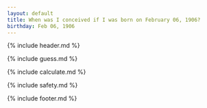 ```yaml
---
layout: default
title: When was I conceived if I was born on February 06, 1906?
birthday: Feb 06, 1906
---
```


{% include header.md %}

{% include guess.md %}

{% include calculate.md %}

{% include safety.md %}

{% include footer.md %}



